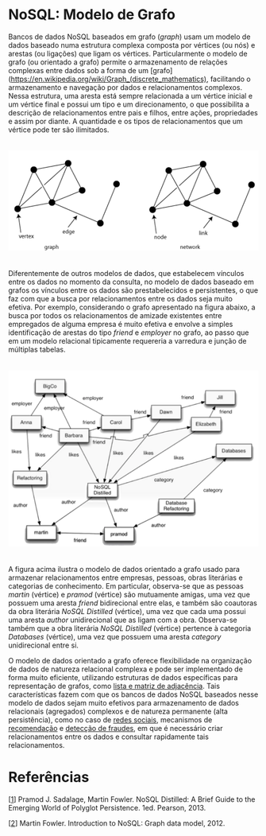 # NoSQL: Modelo de Grafo

Bancos de dados NoSQL baseados em grafo (*graph*) usam um modelo de dados baseado numa estrutura complexa composta por vértices (ou nós) e arestas (ou ligações) que ligam os vértices. Particularmente o modelo de grafo (ou orientado a grafo) permite o armazenamento de relações complexas entre dados sob a forma de um [grafo](https://en.wikipedia.org/wiki/Graph_(discrete_mathematics), facilitando o armazenamento e navegação por dados e relacionamentos complexos. Nessa estrutura, uma aresta está sempre relacionada a um vértice inicial e um vértice final e possui um tipo e um direcionamento, o que possibilita a descrição de relacionamentos entre pais e filhos, entre ações, propriedades e assim por diante. A quantidade e os tipos de relacionamentos que um vértice pode ter são ilimitados.

<p align="center">
<img width="700" vspace="20" src="../images/graphdef.png">
</p>

Diferentemente de outros modelos de dados, que estabelecem vínculos entre os dados no momento da consulta, no modelo de dados baseado em grafos os vínculos entre os dados são prestabelecidos e persistentes, o que faz com que a busca por relacionamentos entre os dados seja muito efetiva. Por exemplo, considerando o grafo apresentado na figura abaixo, a busca por todos os relacionamentos de amizade existentes entre empregados de alguma empresa é muito efetiva e envolve a simples identificação de arestas do tipo *friend* e *employer* no grafo, ao passo que em um modelo relacional tipicamente requereria a varredura e junção de múltiplas tabelas.

<p align="center">
<img width="700" vspace="20" src="../images/Graph.png">
</p>

A figura acima ilustra o modelo de dados orientado a grafo usado para armazenar relacionamentos entre empresas, pessoas, obras literárias e categorias de conhecimento. Em particular, observa-se que as pessoas *martin* (vértice) e *pramod* (vértice) são mutuamente amigas, uma vez que possuem uma aresta *friend* bidirecional entre elas, e também são coautoras da obra literária *NoSQL Distilled* (vértice), uma vez que cada uma possui uma aresta *author* unidirecional que as ligam com a obra. Observa-se também que a obra literária *NoSQL Distilled* (vértice) pertence à categoria  *Databases* (vértice), uma vez que possuem uma aresta *category* unidirecional entre si.

O modelo de dados orientado a grafo oferece flexibilidade na organização de dados de natureza relacional complexa e pode ser implementado de forma muito eficiente, utilizando estruturas de dados específicas para representação de grafos, como [lista e matriz de adjacência](https://en.wikipedia.org/wiki/Graph_(abstract_data_type)). Tais características fazem com que os bancos de dados NoSQL baseados nesse modelo de dados sejam muito efetivos para armazenamento de dados relacionais (agregados) complexos e de natureza permanente (alta persistência), como no caso de [redes sociais](https://en.wikipedia.org/wiki/Social_networking_service), mecanismos de [recomendação](https://en.wikipedia.org/wiki/Recommender_system) e [detecção de fraudes](https://en.wikipedia.org/wiki/Data_analysis_techniques_for_fraud_detection), em que é necessário criar relacionamentos entre os dados e consultar rapidamente tais relacionamentos.

# Refer&ecirc;ncias

<a name="Sadalage-2013-BOOK"></a>\[[1][1]\] Pramod J. Sadalage, Martin Fowler. NoSQL Distilled: A Brief Guide to the Emerging World of Polyglot Persistence. 1ed. Pearson, 2013.

<a name="Fowler-2012-VIDEO"></a>\[[2][2]\] Martin Fowler. Introduction to NoSQL: Graph data model, 2012.

[1]: https://doi.org/10.5555/2381014
[2]: https://www.youtube.com/watch?v=qI_g07C_Q5I&t=1220s
